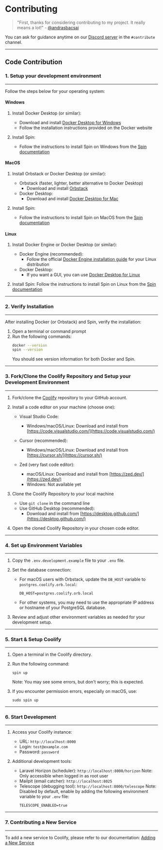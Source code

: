 # Contributing

> "First, thanks for considering contributing to my project. It really means a lot!" - [@andrasbacsai](https://github.com/andrasbacsai)

You can ask for guidance anytime on our [Discord server](https://coollabs.io/discord) in the `#contribute` channel.

---

## Code Contribution

### 1. Setup your development environment 
---

Follow the steps below for your operating system:

#### Windows

1. Install Docker Desktop (or similar):
   - Download and install [Docker Desktop for Windows](https://docs.docker.com/desktop/install/windows-install/)
   - Follow the installation instructions provided on the Docker website

2. Install Spin:
   - Follow the instructions to install Spin on Windows from the [Spin documentation](https://serversideup.net/open-source/spin/docs/installation/install-windows)

#### MacOS

1. Install Orbstack or Docker Desktop (or similar):
   - Orbstack (faster, lighter, better alternative to Docker Desktop)
     - Download and install [Orbstack](https://docs.orbstack.dev/quick-start#installation)
   - Docker Desktop:
     - Download and install [Docker Desktop for Mac](https://docs.docker.com/desktop/install/mac-install/)

2. Install Spin:
   - Follow the instructions to install Spin on MacOS from the [Spin documentation](https://serversideup.net/open-source/spin/docs/installation/install-macos)

#### Linux

1. Install Docker Engine or Docker Desktop (or similar):
   - Docker Engine (recommended):
     - Follow the official [Docker Engine installation guide](https://docs.docker.com/engine/install/) for your Linux distribution
   - Docker Desktop:
     - If you want a GUI, you can use [Docker Desktop for Linux](https://docs.docker.com/desktop/install/linux-install/)

2. Install Spin:
   Follow the instructions to install Spin on Linux from the [Spin documentation](https://serversideup.net/open-source/spin/docs/installation/install-linux)

---

### 2. Verify Installation
---

After installing Docker (or Orbstack) and Spin, verify the installation:

1. Open a terminal or command prompt
2. Run the following commands:
   ```bash
   docker --version
   spin --version
   ```
   You should see version information for both Docker and Spin.

---

### 3. Fork/Clone the Coolify Repository and Setup your Development Environment
---

1. Fork/clone the [Coolify](https://github.com/coollabsio/coolify) repository to your GitHub account.

2. Install a code editor on your machine (choose one):

   - Visual Studio Code:
     - Windows/macOS/Linux: Download and install from [https://code.visualstudio.com/](https://code.visualstudio.com/)

   - Cursor (recommended):
     - Windows/macOS/Linux: Download and install from [https://cursor.sh/](https://cursor.sh/)

   - Zed (very fast code editor):
     - macOS/Linux: Download and install from [https://zed.dev/](https://zed.dev/)
     - Windows: Not available yet

3. Clone the Coolify Repository to your local machine
   - Use `git clone` in the command line
   - Use GitHub Desktop (recommended):
     - Download and install from [https://desktop.github.com/](https://desktop.github.com/)

4. Open the cloned Coolify Repository in your chosen code editor.

---

### 4. Set up Environment Variables
---

1. Copy the `.env.development.example` file to your `.env` file.

2. Set the database connection:
   - For macOS users with Orbstack, update the `DB_HOST` variable to `postgres.coolify.orb.local`:
     ```env
     DB_HOST=postgres.coolify.orb.local
     ```
   - For other systems, you may need to use the appropriate IP address or hostname of your PostgreSQL database.

3. Review and adjust other environment variables as needed for your development setup.

---

### 5. Start & Setup Coolify
---

1. Open a terminal in the Coolify directory.

2. Run the following command:
   ```
   spin up
   ```
   Note: You may see some errors, but don't worry; this is expected.

3. If you encounter permission errors, especially on macOS, use:
   ```
   sudo spin up
   ```

---

### 6. Start Development
---

1. Access your Coolify instance:
   - URL: `http://localhost:8000`
   - Login: `test@example.com`
   - Password: `password`

2. Additional development tools:
   - Laravel Horizon (scheduler): `http://localhost:8000/horizon`
     Note: Only accessible when logged in as root user
   - Mailpit (email catcher): `http://localhost:8025`
   - Telescope (debugging tool): `http://localhost:8000/telescope` 
     Note: Disabled by default, enable by adding the following environment variable to your `.env` file:
     ```env
     TELESCOPE_ENABLED=true
     ```

---

### 7. Contributing a New Service
---

To add a new service to Coolify, please refer to our documentation:
[Adding a New Service](https://coolify.io/docs/knowledge-base/add-a-service)